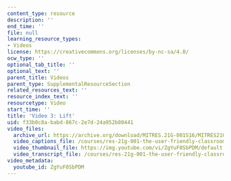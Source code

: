```yaml
---
content_type: resource
description: ''
end_time: ''
file: null
learning_resource_types:
- Videos
license: https://creativecommons.org/licenses/by-nc-sa/4.0/
ocw_type: ''
optional_tab_title: ''
optional_text: ''
parent_title: Videos
parent_type: SupplementalResourceSection
related_resources_text: ''
resource_index_text: ''
resourcetype: Video
start_time: ''
title: 'Video 3: Lift'
uid: f33b0c8a-babd-867c-2e7d-24a952b80441
video_files:
  archive_url: https://archive.org/download/MITRES.21G-001S16/MITRES21G_001S16_Lift_300k.mp4
  video_captions_file: /courses/res-21g-001-the-user-friendly-classroom-fall-2020/bf30327ed20559ec8caae6a1d5559df6_ZgYuF0SbPDM.vtt
  video_thumbnail_file: https://img.youtube.com/vi/ZgYuF0SbPDM/default.jpg
  video_transcript_file: /courses/res-21g-001-the-user-friendly-classroom-fall-2020/680c2776dcd6bb37b02a3cecd53d94d6_ZgYuF0SbPDM.pdf
video_metadata:
  youtube_id: ZgYuF0SbPDM
---
```

